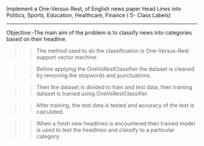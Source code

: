 Implement a One-Versus-Rest, of English news paper Head Lines into
Politics, Sports, Education, Healthcare, Finance ( 5- Class Labels)

---------------------------------------------------------------------------------------------------
Objective:-The  main aim of the problem is to classify news into categories based on their headline.

>>The method used to do the classification is One-Versus-Rest support vector machine. 

>>Before applying the OneVsRestClassifier the dataset is cleaned by removing
the stopwords and punctuations.

>>Then the dataset is divided to train and test data, then training dataset
is trained using OneVsRestClassifier.

>>After training, the test data is tested and accuracy of the test is calculated.

>>When a fresh new headlines is encountered then trained model is used to test 
the headlines and classify to a particular category.

